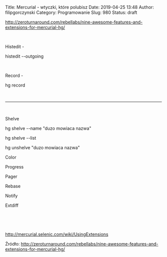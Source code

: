 Title: Mercurial - wtyczki, które polubisz
Date: 2019-04-25 13:48
Author: filipgorczynski
Category: Programowanie
Slug: 980
Status: draft

http://zeroturnaround.com/rebellabs/nine-awesome-features-and-extensions-for-mercurial-hg/

 

Histedit -

histedit --outgoing

 

Record -

hg record

 

------------------------------------------------------------------------

 

Shelve

hg shelve --name "duzo mowiaca nazwa"

hg shelve --list

hg unshelve "duzo mowiaca nazwa"

Color

Progress

Pager

Rebase

Notify

Extdiff

 

 

http://mercurial.selenic.com/wiki/UsingExtensions

Źródło: http://zeroturnaround.com/rebellabs/nine-awesome-features-and-extensions-for-mercurial-hg/

 
